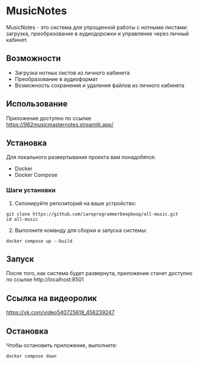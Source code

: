 # MusicNotes
MusicNotes - это система для упрощенной работы с нотными листами: загрузка, преобразование в аудиодорожки и управление через личный кабинет.

## Возможности
- Загрузка нотных листов из личного кабинета
- Преобразование в аудиоформат
- Возможность сохранения и удаления файлов из личного кабинета

## Использование
Приложение доступно по ссылке https://962musicmasternotes.streamlit.app/

## Установка
Для локального развертывания проекта вам понадобятся:
- Docker
- Docker Compose

### Шаги установки
1. Склонируйте репозиторий на ваше устройство:
```shell
git clone https://github.com/iareprogrammerbeepboop/all-music.git
cd all-music
```

2. Выполните команду для сборки и запуска системы:
```shell
docker compose up --build
```

## Запуск
После того, как система будет развернута, приложение станет доступно по ссылке http://localhost:8501

## Ссылка на видеоролик
https://vk.com/video540725619_456239247

## Остановка
Чтобы остановить приложение, выполните:
```shell
docker compose down
```
